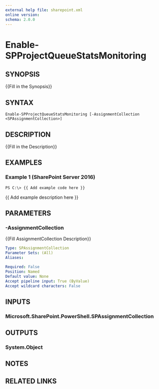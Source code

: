 ```yaml
---
external help file: sharepoint.xml
online version: 
schema: 2.0.0
---
```


# Enable-SPProjectQueueStatsMonitoring

## SYNOPSIS
{{Fill in the Synopsis}}

## SYNTAX

```
Enable-SPProjectQueueStatsMonitoring [-AssignmentCollection <SPAssignmentCollection>]
```

## DESCRIPTION
{{Fill in the Description}}

## EXAMPLES

### Example 1 (SharePoint Server 2016)
```
PS C:\> {{ Add example code here }}
```

{{ Add example description here }}

## PARAMETERS

### -AssignmentCollection
{{Fill AssignmentCollection Description}}

```yaml
Type: SPAssignmentCollection
Parameter Sets: (All)
Aliases: 

Required: False
Position: Named
Default value: None
Accept pipeline input: True (ByValue)
Accept wildcard characters: False
```

## INPUTS

### Microsoft.SharePoint.PowerShell.SPAssignmentCollection

## OUTPUTS

### System.Object

## NOTES

## RELATED LINKS

